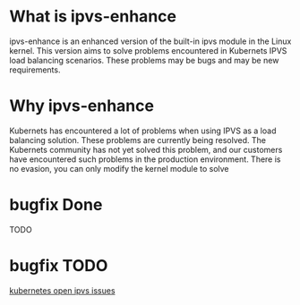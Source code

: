 # What is ipvs-enhance
ipvs-enhance is an enhanced version of the built-in ipvs module in the Linux kernel. This version aims to solve problems encountered in Kubernets IPVS load balancing scenarios. These problems may be bugs and may be new requirements.

# Why ipvs-enhance
Kubernets has encountered a lot of problems when using IPVS as a load balancing solution. These problems are currently being resolved. The Kubernets community has not yet solved this problem, and our customers have encountered such problems in the production environment. There is no evasion, you can only modify the kernel module to solve

# bugfix Done
TODO

# bugfix TODO
[kubernetes open ipvs issues](https://github.com/kubernetes/kubernetes/issues?utf8=%E2%9C%93&q=is%3Aissue+is%3Aopen+ipvs)

